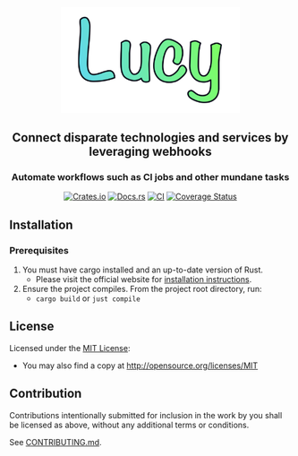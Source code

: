 <div align="center">
    <img src="assets/logo.svg" width="320" alt="Lucy logo" />
    <h2 align="center"> 
        Connect disparate technologies and services by leveraging webhooks
        <h3>Automate workflows such as CI jobs and other mundane tasks</h3>
    </h2>

[![Crates.io](https://img.shields.io/crates/v/lucy.svg)](https://crates.io/crates/lucy)
[![Docs.rs](https://docs.rs/lucy/badge.svg)](https://docs.rs/lucy)
[![CI](https://github.com/dark-fusion/lucy/workflows/CI/badge.svg)](https://github.com/dark-fusion/lucy/actions)
[![Coverage Status](https://coveralls.io/repos/github/dark-fusion/lucy/badge.svg?branch=main)](https://coveralls.io/github/dark-fusion/lucy?branch=main)

</div>

## Installation

### Prerequisites

1. You must have cargo installed and an up-to-date version of Rust.
    - Please visit the official website
      for [installation instructions](https://www.rust-lang.org/tools/install).
2. Ensure the project compiles. From the project root directory, run:
    - `cargo build` or `just compile`

## License

Licensed under the [MIT License](LICENSE):

- You may also find a copy at http://opensource.org/licenses/MIT

## Contribution

Contributions intentionally submitted for inclusion in the work by you shall be licensed as above,
without any additional terms or conditions.

See [CONTRIBUTING.md](CONTRIBUTING.md).
